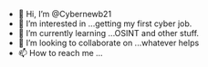 - 👋 Hi, I’m @Cybernewb21
- 👀 I’m interested in ...getting my first cyber job.
- 🌱 I’m currently learning ...OSINT and other stuff.
- 💞️ I’m looking to collaborate on ...whatever helps
- 📫 How to reach me ...

<!---
Cybernewb21/Cybernewb21 is a ✨ special ✨ repository because its `README.md` (this file) appears on your GitHub profile.
You can click the Preview link to take a look at your changes.
--->
